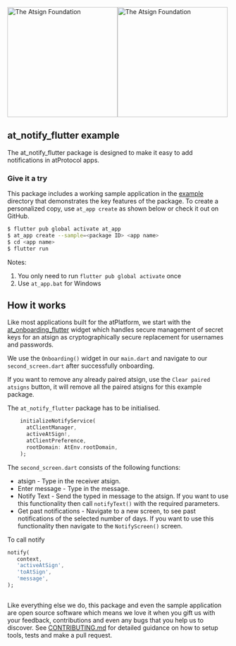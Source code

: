 <a href="https://atsign.com#gh-light-mode-only"><img width=250px src="https://atsign.com/wp-content/uploads/2022/05/atsign-logo-horizontal-color2022.svg#gh-light-mode-only" alt="The Atsign Foundation"></a><a href="https://atsign.com#gh-dark-mode-only"><img width=250px src="https://atsign.com/wp-content/uploads/2023/08/atsign-logo-horizontal-reverse2022-Color.svg#gh-dark-mode-only" alt="The Atsign Foundation"></a>

## at_notify_flutter example
The at_notify_flutter package is designed to make it easy to add notifications in atProtocol apps.

### Give it a try
This package includes a working sample application in the [example](https://github.com/atsign-foundation/at_widgets/tree/trunk/packages/at_notify_flutter/example) directory that demonstrates the key features of the package. To create a personalized copy, use ```at_app create``` as shown below or check it out on GitHub.

```sh
$ flutter pub global activate at_app 
$ at_app create --sample=<package ID> <app name> 
$ cd <app name>
$ flutter run
```
Notes: 
1. You only need to run ```flutter pub global activate``` once
2. Use ```at_app.bat``` for Windows

## How it works

Like most applications built for the atPlatform, we start with the [at_onboarding_flutter](https://pub.dev/packages/at_onboarding_flutter) widget which handles secure management of secret keys for an atsign as cryptographically secure replacement for usernames and passwords.

We use the `Onboarding()` widget in our `main.dart` and navigate to our `second_screen.dart` after successfully onboarding.

If you want to remove any already paired atsign, use the `Clear paired atsigns` button, it will remove all the paired atsigns for this example package.

The `at_notify_flutter` package has to be initialised.
```dart
    initializeNotifyService(
      atClientManager,
      activeAtSign!,
      atClientPreference,
      rootDomain: AtEnv.rootDomain,
    );
```

The `second_screen.dart` consists of the following functions:
 - atsign - Type in the receiver atsign.
 - Enter message - Type in the message.
 - Notify Text - Send the typed in message to the atsign. If you want to use this functionality then call `notifyText()` with the required parameters.
 - Get past notifications - Navigate to a new screen, to see past notifications of the selected number of days. If you want to use this functionality then navigate to the `NotifyScreen()` screen.


To call notify
```dart
notify(
   context,
   'activeAtSign',
   'toAtSign',
   'message',
);
```

##
Like everything else we do, this package and even the sample application are open source software which means we love it when you gift us with your feedback, contributions and even any bugs that you help us to discover. See [CONTRIBUTING.md](https://github.com/atsign-foundation/at_widgets/blob/trunk/CONTRIBUTING.md) for detailed guidance on how to setup tools, tests and make a pull request.
